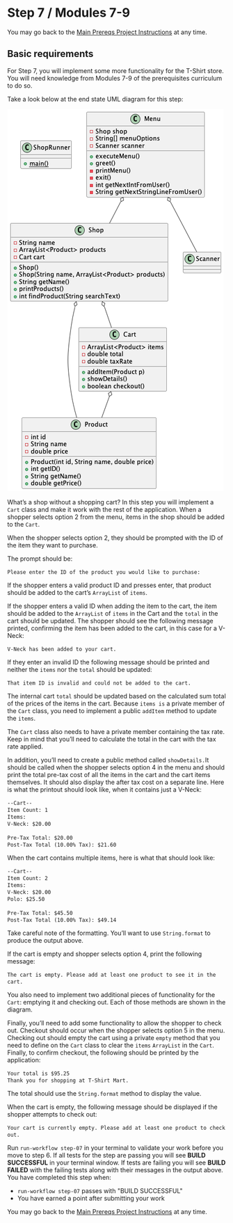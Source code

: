 
# Step 7 / Modules 7-9

You may go back to the  [Main Prereqs Project Instructions](https://labs.vocareum.com/web/2180183/1165913.0/ASNLIB/public/docs/lang/en/README.md)  at any time.

## Basic requirements

For Step 7, you will implement some more functionality for the T-Shirt store. You will need knowledge from Modules 7-9 of the prerequisites curriculum to do so.

Take a look below at the end state UML diagram for this step:

![ "Step 7 Class Diagram"](https://github.com/Caldwell-WGU/ATA-Prerequisite-Course/blob/main/Images/step_7_class_diagram.png)

What’s a shop without a shopping cart? In this step you will implement a  `Cart`  class and make it work with the rest of the application. When a shopper selects option 2 from the menu, items in the shop should be added to the  `Cart`.

When the shopper selects option 2, they should be prompted with the ID of the item they want to purchase.

The prompt should be:

```
Please enter the ID of the product you would like to purchase:
```

If the shopper enters a valid product ID and presses enter, that product should be added to the cart’s  `ArrayList`  of  `items`.

If the shopper enters a valid ID when adding the item to the cart, the item should be added to the  `ArrayList`  of  `items`  in the Cart and the  `total`  in the cart should be updated. The shopper should see the following message printed, confirming the item has been added to the cart, in this case for a V-Neck:

```
V-Neck has been added to your cart.
```

If they enter an invalid ID the following message should be printed and neither the  `items`  nor the  `total`  should be updated:

```
That item ID is invalid and could not be added to the cart.
```

The internal cart  `total`  should be updated based on the calculated sum total of the prices of the items in the cart. Because  `items is`  a private member of the  `Cart`  class, you need to implement a public  `addItem`  method to update the  `items`.

The  `Cart`  class also needs to have a private member containing the tax rate. Keep in mind that you’ll need to calculate the total in the cart with the tax rate applied.

In addition, you’ll need to create a public method called  `showDetails.`It should be called when the shopper selects option 4 in the menu and should print the total pre-tax cost of all the items in the cart and the cart items themselves. It should also display the after tax cost on a separate line. Here is what the printout should look like, when it contains just a V-Neck:

```
--Cart--
Item Count: 1
Items: 
V-Neck: $20.00

Pre-Tax Total: $20.00
Post-Tax Total (10.00% Tax): $21.60
```

When the cart contains multiple items, here is what that should look like:

```
--Cart--
Item Count: 2
Items: 
V-Neck: $20.00
Polo: $25.50

Pre-Tax Total: $45.50
Post-Tax Total (10.00% Tax): $49.14
```

Take careful note of the formatting. You’ll want to use  `String.format`  to produce the output above.

If the cart is empty and shopper selects option 4, print the following message:

```
The cart is empty. Please add at least one product to see it in the cart.
```

You also need to implement two additional pieces of functionality for the  `Cart`: emptying it and checking out. Each of those methods are shown in the diagram.

Finally, you’ll need to add some functionality to allow the shopper to check out. Checkout should occur when the shopper selects option 5 in the menu. Checking out should empty the cart using a private  `empty`  method that you need to define on the  `Cart`  class to clear the  `items`  `ArrayList`  in the  `Cart`. Finally, to confirm checkout, the following should be printed by the application:

```
Your total is $95.25
Thank you for shopping at T-Shirt Mart.
```

The total should use the  `String.format`  method to display the value.

When the cart is empty, the following message should be displayed if the shopper attempts to check out:

```
Your cart is currently empty. Please add at least one product to check out.
```

Run  `run-workflow step-07`  in your terminal to validate your work before you move to step 6. If all tests for the step are passing you will see  **BUILD SUCCESSFUL**  in your terminal window. If tests are failing you will see  **BUILD FAILED**  with the failing tests along with their messages in the output above. You have completed this step when:

-   `run-workflow step-07`  passes with "BUILD SUCCESSFUL"
-   You have earned a point after submitting your work

You may go back to the  [Main Prereqs Project Instructions](https://labs.vocareum.com/web/2180183/1165913.0/ASNLIB/public/docs/lang/en/README.md)  at any time.

